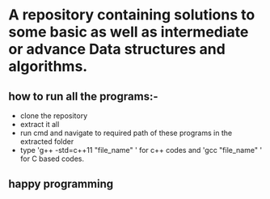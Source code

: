 # A repository containing solutions to some basic as well as intermediate or advance Data structures and algorithms.
<body>
  <h2>how to run all the programs:-</h2>
  <ul>
    <li>clone the repository</li>
    <li>extract it all </li>
    <li>run cmd and navigate to required path of these programs in the extracted folder</li>
    <li> type 'g++ -std=c++11 "file_name" ' for c++ codes and 'gcc "file_name" ' for C based codes. </li>
  </ul>
  
  <h2>happy programming</h2>
</body>
